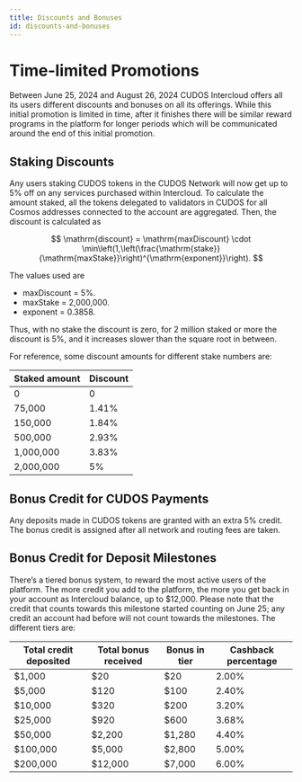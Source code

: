 ```yaml
---
title: Discounts and Bonuses
id: discounts-and-bonuses
---
```


# Time-limited Promotions
Between June 25, 2024 and August 26, 2024 CUDOS Intercloud offers all its users different discounts and bonuses on all its offerings.
While this initial promotion is limited in time, after it finishes there will be similar reward programs in the platform for longer periods which will be communicated around the end of this initial promotion.

## Staking Discounts
Any users staking CUDOS tokens in the CUDOS Network will now get up to 5% off on any services purchased within Intercloud.
To calculate the amount staked, all the tokens delegated to validators in CUDOS for all Cosmos addresses connected to the account are aggregated.
Then, the discount is calculated as

$$
\mathrm{discount} = \mathrm{maxDiscount} \cdot \min\left(1,\left(\frac{\mathrm{stake}}{\mathrm{maxStake}}\right)^{\mathrm{exponent}}\right).
$$

The values used are

- maxDiscount = 5%.
- maxStake = 2,000,000.
- exponent = 0.3858.

Thus, with no stake the discount is zero, for 2 million staked or more the discount is 5%, and it increases slower than the square root in between.

For reference, some discount amounts for different stake numbers are:

| Staked amount | Discount |
| --- | --- |
|0 | 0 |
| 75,000 | 1.41% |
|150,000 | 1.84% |
| 500,000 | 2.93% |
| 1,000,000 | 3.83% |
| 2,000,000	| 5% |

## Bonus Credit for CUDOS Payments
Any deposits made in CUDOS tokens are granted with an extra 5% credit.
The bonus credit is assigned after all network and routing fees are taken.

## Bonus Credit for Deposit Milestones
There’s a tiered bonus system, to reward the most active users of the platform.
The more credit you add to the platform, the more you get back in your account as Intercloud balance, up to $12,000.
Please note that the credit that counts towards this milestone started counting on June 25; any credit an account had before will not count towards the milestones.
The different tiers are:

|Total credit deposited | Total bonus received | Bonus in tier | Cashback percentage |
| --- | --- | --- | --- |
| $1,000 | $20 | $20 | 2.00% |
| $5,000 | $120 | $100 | 2.40% |
| $10,000 | $320 | $200 | 3.20% |
| $25,000 | $920 | $600 | 3.68% |
| $50,000 | $2,200 | $1,280 | 4.40% |
| $100,000 | $5,000 | $2,800 | 5.00% |
| $200,000 | $12,000 | $7,000 | 6.00% |